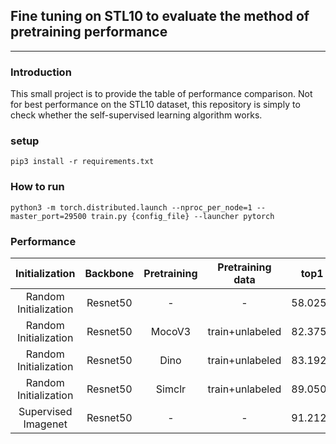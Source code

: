 ## Fine tuning on STL10 to evaluate the method of pretraining performance
---

### Introduction
This small project is to provide the table of performance comparison. Not for best performance on the STL10 dataset, this repository is simply to check whether the self-supervised learning algorithm works.

### setup
```
pip3 install -r requirements.txt
```

### How to run
```
python3 -m torch.distributed.launch --nproc_per_node=1 --master_port=29500 train.py {config_file} --launcher pytorch
```

### Performance
|     Initialization    | Backbone | Pretraining | Pretraining data |   top1  |   top5  |
|:---------------------:|:--------:|:-----------:|:----------------:|:-------:|:-------:|
| Random Initialization | Resnet50 |      -      |         -        | 58.0250 | 95.7250 |
| Random Initialization | Resnet50 |  MocoV3     | train+unlabeled  | 82.3750 | 99.0750 |
| Random Initialization | Resnet50 |  Dino       | train+unlabeled  | 83.1925 | 99.3750 |
| Random Initialization | Resnet50 |  Simclr     | train+unlabeled  | 89.0500 | 99.6250 |
|  Supervised Imagenet  | Resnet50 |      -      |         -        | 91.2125 | 99.4500 |
